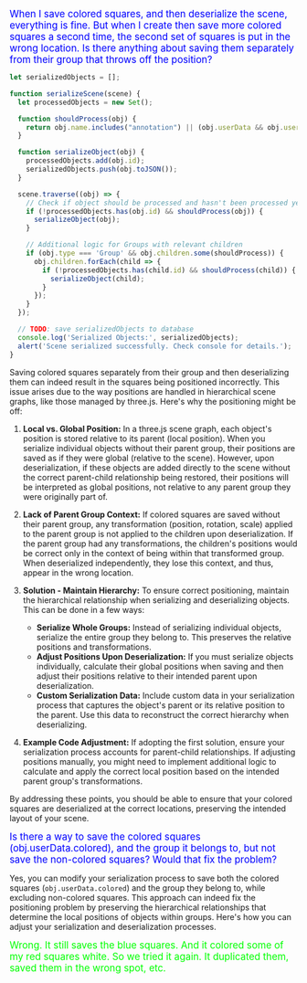 <span style="color:blue;font-size:larger;">When I save colored squares, and then deserialize the scene, everything is fine.  But when I create then save more colored squares a second time, the second set of squares is put in the wrong location.  Is there anything about saving them separately from their group that throws off the position?</span>

```js
let serializedObjects = [];

function serializeScene(scene) {
  let processedObjects = new Set();

  function shouldProcess(obj) {
    return obj.name.includes("annotation") || (obj.userData && obj.userData.colored);
  }

  function serializeObject(obj) {
    processedObjects.add(obj.id);
    serializedObjects.push(obj.toJSON());
  }

  scene.traverse((obj) => {
    // Check if object should be processed and hasn't been processed yet
    if (!processedObjects.has(obj.id) && shouldProcess(obj)) {
      serializeObject(obj);
    }

    // Additional logic for Groups with relevant children
    if (obj.type === 'Group' && obj.children.some(shouldProcess)) {
      obj.children.forEach(child => {
        if (!processedObjects.has(child.id) && shouldProcess(child)) {
          serializeObject(child);
        }
      });
    }
  });

  // TODO: save serializedObjects to database
  console.log('Serialized Objects:', serializedObjects);
  alert('Scene serialized successfully. Check console for details.');
}
```

Saving colored squares separately from their group and then deserializing them can indeed result in the squares being positioned incorrectly. This issue arises due to the way positions are handled in hierarchical scene graphs, like those managed by three.js. Here's why the positioning might be off:

1. **Local vs. Global Position:** In a three.js scene graph, each object's position is stored relative to its parent (local position). When you serialize individual objects without their parent group, their positions are saved as if they were global (relative to the scene). However, upon deserialization, if these objects are added directly to the scene without the correct parent-child relationship being restored, their positions will be interpreted as global positions, not relative to any parent group they were originally part of.

2. **Lack of Parent Group Context:** If colored squares are saved without their parent group, any transformation (position, rotation, scale) applied to the parent group is not applied to the children upon deserialization. If the parent group had any transformations, the children's positions would be correct only in the context of being within that transformed group. When deserialized independently, they lose this context, and thus, appear in the wrong location.

3. **Solution - Maintain Hierarchy:** To ensure correct positioning, maintain the hierarchical relationship when serializing and deserializing objects. This can be done in a few ways:
   - **Serialize Whole Groups:** Instead of serializing individual objects, serialize the entire group they belong to. This preserves the relative positions and transformations.
   - **Adjust Positions Upon Deserialization:** If you must serialize objects individually, calculate their global positions when saving and then adjust their positions relative to their intended parent upon deserialization.
   - **Custom Serialization Data:** Include custom data in your serialization process that captures the object's parent or its relative position to the parent. Use this data to reconstruct the correct hierarchy when deserializing.

4. **Example Code Adjustment:** If adopting the first solution, ensure your serialization process accounts for parent-child relationships. If adjusting positions manually, you might need to implement additional logic to calculate and apply the correct local position based on the intended parent group's transformations.

By addressing these points, you should be able to ensure that your colored squares are deserialized at the correct locations, preserving the intended layout of your scene.

<span style="color:blue;font-size:larger;">Is there a way to save the colored squares (obj.userData.colored), and the group it belongs to, but not save the non-colored squares?  Would that fix the problem?</span>

Yes, you can modify your serialization process to save both the colored squares (`obj.userData.colored`) and the group they belong to, while excluding non-colored squares. This approach can indeed fix the positioning problem by preserving the hierarchical relationships that determine the local positions of objects within groups. Here's how you can adjust your serialization and deserialization processes.

<span style="color:lime;font-size:larger;">Wrong. It still saves the blue squares. And it colored some of my red squares white.  So we tried it again.  It duplicated them, saved them in the wrong spot, etc.</span>

<br>
